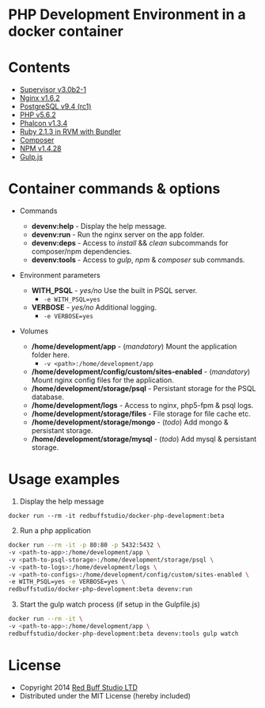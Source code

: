 PHP Development Environment in a docker container
===========

# Contents

* [Supervisor v3.0b2-1](http://supervisord.org/)
* [Nginx v1.6,2](http://nginx.org/en/CHANGES-1.6)
* [PostgreSQL v9.4 (rc1)](http://www.postgresql.org/about/news/1555/)
* [PHP v5.6.2](http://php.net/ChangeLog-5.php#5.6.2)
* [Phalcon v1.3.4](http://phalconphp.com/en/)
* [Ruby 2.1.3 in RVM with Bundler](https://www.ruby-lang.org/en/news/2014/09/19/ruby-2-1-3-is-released/)
* [Composer](https://getcomposer.org/)
* [NPM v1.4.28](https://www.npmjs.org/)
* [Gulp.js](http://gulpjs.com/)

# Container commands & options

* Commands

  * **devenv:help** - Display the help message.
  * **devenv:run** - Run the nginx server on the app folder.
  * **devenv:deps** - Access to *install* && *clean* subcommands for composer/npm dependencies.
  * **devenv:tools** - Access to *gulp*, *npm* & *composer* sub commands.

* Environment parameters

  * **WITH_PSQL** - *yes/no* Use the built in PSQL server.
    * `-e WITH_PSQL=yes`
  * **VERBOSE** - *yes/no* Additional logging.
    * `-e VERBOSE=yes`
* Volumes

  * **/home/development/app** - (*mandatory*) Mount the application folder here.
    * `-v <path>:/home/development/app`
  * **/home/development/config/custom/sites-enabled** - (*mandatory*) Mount nginx config files for the application.
  * **/home/development/storage/psql** - Persistant storage for the PSQL database.
  * **/home/development/logs** - Access to nginx, php5-fpm & psql logs.
  * **/home/development/storage/files** - File storage for file cache etc.
  * **/home/development/storage/mongo** - (*todo*) Add mongo & persistant storage.
  * **/home/development/storage/mysql** - (*todo*) Add mysql & persistant storage.

# Usage examples

1. Display the help message

`docker run --rm -it redbuffstudio/docker-php-development:beta`

2. Run a php application

```bash
docker run --rm -it -p 80:80 -p 5432:5432 \
-v <path-to-app>:/home/development/app \
-v <path-to-psql-storage>:/home/development/storage/psql \
-v <path-to-logs>:/home/development/logs \
-v <path-to-configs>:/home/development/config/custom/sites-enabled \
-e WITH_PSQL=yes -e VERBOSE=yes \
redbuffstudio/docker-php-development:beta devenv:run
```

3. Start the gulp watch process (if setup in the Gulpfile.js)

```bash
docker run --rm -it \
-v <path-to-app>:/home/development/app \
redbuffstudio/docker-php-development:beta devenv:tools gulp watch
```

# License

* Copyright 2014 [Red Buff Studio LTD](http://redbuffstudio.com)
* Distributed under the MIT License (hereby included)
